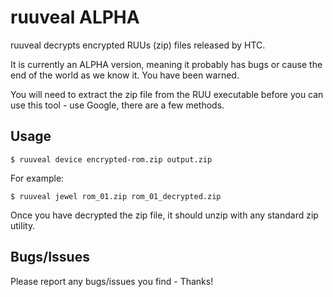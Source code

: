 ruuveal ALPHA
=============

ruuveal decrypts encrypted RUUs (zip) files released by HTC.

It is currently an ALPHA version, meaning it probably has bugs or cause the end of the world as we know it. You have been warned. 

You will need to extract the zip file from the RUU executable before you can use this tool - use Google, there are a few methods.

Usage
-----

    $ ruuveal device encrypted-rom.zip output.zip

For example:

    $ ruuveal jewel rom_01.zip rom_01_decrypted.zip

Once you have decrypted the zip file, it should unzip with any standard zip utility.

Bugs/Issues
-----------

Please report any bugs/issues you find - Thanks!
